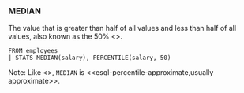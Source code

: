 <!--
This is generated by ESQL’s AbstractFunctionTestCase. Do no edit it. See ../README.md for how to regenerate it.
-->

### MEDIAN
The value that is greater than half of all values and less than half of all values, also known as the 50% <<esql-percentile>>.

```
FROM employees
| STATS MEDIAN(salary), PERCENTILE(salary, 50)
```
Note: Like <<esql-percentile>>, `MEDIAN` is <<esql-percentile-approximate,usually approximate>>.
